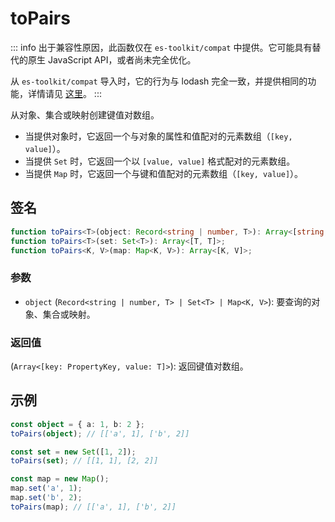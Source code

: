 # toPairs

::: info
出于兼容性原因，此函数仅在 `es-toolkit/compat` 中提供。它可能具有替代的原生 JavaScript API，或者尚未完全优化。

从 `es-toolkit/compat` 导入时，它的行为与 lodash 完全一致，并提供相同的功能，详情请见 [这里](../../../compatibility.md)。
:::

从对象、集合或映射创建键值对数组。

- 当提供对象时，它返回一个与对象的属性和值配对的元素数组（`[key, value]`）。
- 当提供 `Set` 时，它返回一个以 `[value, value]` 格式配对的元素数组。
- 当提供 `Map` 时，它返回一个与键和值配对的元素数组（`[key, value]`）。

## 签名

```typescript
function toPairs<T>(object: Record<string | number, T>): Array<[string, T]>;
function toPairs<T>(set: Set<T>): Array<[T, T]>;
function toPairs<K, V>(map: Map<K, V>): Array<[K, V]>;
```

### 参数

- `object` (`Record<string | number, T> | Set<T> | Map<K, V>`): 要查询的对象、集合或映射。

### 返回值

(`Array<[key: PropertyKey, value: T]>`): 返回键值对数组。

## 示例

```typescript
const object = { a: 1, b: 2 };
toPairs(object); // [['a', 1], ['b', 2]]

const set = new Set([1, 2]);
toPairs(set); // [[1, 1], [2, 2]]

const map = new Map();
map.set('a', 1);
map.set('b', 2);
toPairs(map); // [['a', 1], ['b', 2]]
```
